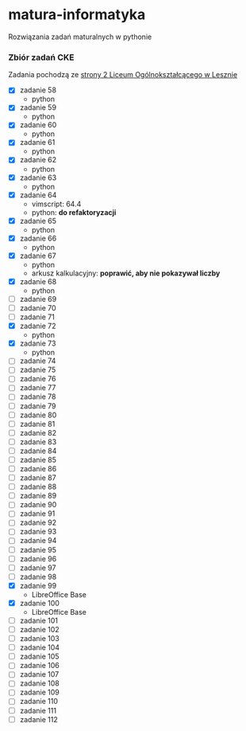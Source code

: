 # matura-informatyka
Rozwiązania zadań maturalnych w pythonie

### Zbiór zadań CKE
Zadania pochodzą ze [strony 2 Liceum Ogólnokształcącego w Lesznie](http://code.kopernik-leszno.pl/news/c-29/zbior-zadan)

- [x] zadanie 58
	* python
- [x] zadanie 59
	* python
- [x] zadanie 60
	* python
- [x] zadanie 61
	* python
- [x] zadanie 62
	* python
- [x] zadanie 63
	* python
- [x] zadanie 64
	* vimscript: 64.4
	* python: **do refaktoryzacji**
- [x] zadanie 65
	* python
- [x] zadanie 66
	* python
- [x] zadanie 67
	* python
	* arkusz kalkulacyjny: **poprawić, aby nie pokazywał liczby**
- [x] zadanie 68
	* python
- [ ] zadanie 69
- [ ] zadanie 70
- [ ] zadanie 71
- [x] zadanie 72
	* python
- [x] zadanie 73
	* python
- [ ] zadanie 74
- [ ] zadanie 75
- [ ] zadanie 76
- [ ] zadanie 77
- [ ] zadanie 78
- [ ] zadanie 79
- [ ] zadanie 80
- [ ] zadanie 81
- [ ] zadanie 82
- [ ] zadanie 83
- [ ] zadanie 84
- [ ] zadanie 85
- [ ] zadanie 86
- [ ] zadanie 87
- [ ] zadanie 88
- [ ] zadanie 89
- [ ] zadanie 90
- [ ] zadanie 91
- [ ] zadanie 92
- [ ] zadanie 93
- [ ] zadanie 94
- [ ] zadanie 95
- [ ] zadanie 96
- [ ] zadanie 97
- [ ] zadanie 98
- [x] zadanie 99
	* LibreOffice Base
- [x] zadanie 100
	* LibreOffice Base
- [ ] zadanie 101
- [ ] zadanie 102
- [ ] zadanie 103
- [ ] zadanie 104
- [ ] zadanie 105
- [ ] zadanie 106
- [ ] zadanie 107
- [ ] zadanie 108
- [ ] zadanie 109
- [ ] zadanie 110
- [ ] zadanie 111
- [ ] zadanie 112
